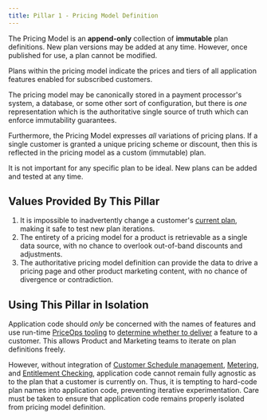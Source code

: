```yaml
---
title: Pillar 1 - Pricing Model Definition
---
```


The Pricing Model is an **append-only** collection of
**immutable** plan definitions.  New plan versions may be added
at any time.  However, once published for use, a plan cannot be
modified.

Plans within the pricing model indicate the prices and tiers of
all application features enabled for subscribed customers.

The pricing model may be canonically stored in a payment
processor's system, a database, or some other sort of
configuration, but there is _one_ representation which is
the authoritative single source of truth which can enforce
immutability guarantees.

Furthermore, the Pricing Model expresses _all_ variations of
pricing plans.  If a single customer is granted a unique pricing
scheme or discount, then this is reflected in the pricing model
as a custom (immutable) plan.

It is not important for any specific plan to be ideal.  New plans
can be added and tested at any time.

## Values Provided By This Pillar

1. It is impossible to inadvertently change a customer's [current
   plan](./2-schedule.md), making it safe to test new plan
   iterations.
2. The entirety of a pricing model for a product is retrievable
   as a single data source, with no chance to overlook
   out-of-band discounts and adjustments.
3. The authoritative pricing model definition can provide the
   data to drive a pricing page and other product marketing
   content, with no chance of divergence or contradiction.

## Using This Pillar in Isolation

Application code should _only_ be concerned with the names of
features and use run-time [PriceOps tooling](./5-tooling.md) to
[determine whether to deliver](./4-entitlement.md) a feature to a
customer. This allows Product and Marketing teams to iterate on
plan definitions freely.

However, without integration of [Customer Schedule
management](./2-schedule.md), [Metering](./3-metering.md), and
[Entitlement Checking](./4-entitlement.md), application code
cannot remain fully agnostic as to the plan that a customer is
currently on. Thus, it is tempting to hard-code plan names into
application code, preventing iterative experimentation.  Care
must be taken to ensure that application code remains properly
isolated from pricing model definition.
